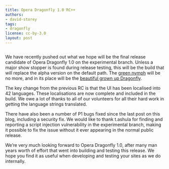 ```yaml
---
title: Opera Dragonfly 1.0 RC++
authors:
- david-storey
tags:
- dragonfly
license: cc-by-3.0
layout: post
---
```


<img src="{{ page.id }}/Screen%20shot%202011-05-03%20at%2016.18.20.png" alt="" />

<p>We have recently pushed out what we hope will be the final release candidate of Opera Dragonfly 1.0 on the experimental branch. Unless a major show stopper is found during release testing, this will be the build that will replace the alpha version on the default path. The <a href="http://www.flickr.com/photos/bogbumper/3801309850/">green nymph</a> will be no more, and in its place will be the <a href="http://www.flickr.com/photos/pensive-reflections/3819969246/">beautiful grown up Dragonfly</a>.</p>

<p>The key change from the previous RC is that the UI has been localised into 42 languages. These localisations are now complete and included in the build. We owe a lot of thanks to all of our volunteers for all their hard work in getting the language strings translated.</p>

<p>There have also been a number of P1 bugs fixed since the last post on this blog, including a security fix. We would like to thank t.ashula for finding and reporting a script injection vulnerability in the experimental branch, making it possible to fix the issue without it ever appearing in the normal public release.</p>

<p>We’re very much looking forward to Opera Dragonfly 1.0, after many man years worth of effort that went into building and testing this release. We hope you find it as useful when developing and testing your sites as we do internally.</p>

